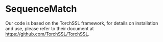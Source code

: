 # SequenceMatch
Our code is based on the TorchSSL framework, for details on installation and use, please refer to their document at https://github.com/TorchSSL/TorchSSL.
